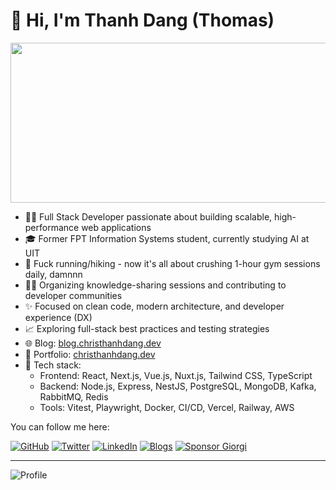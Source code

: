 # 👋 Hi, I'm Thanh Dang (Thomas)

<img align="center" width="512" height="256" src="https://christhanhdang.dev/assets/images/about.svg">

<br/>

* 👨‍💻 Full Stack Developer passionate about building scalable, high-performance web applications  
* 🎓 Former FPT Information Systems student, currently studying AI at UIT  
* 💪 Fuck running/hiking - now it's all about crushing 1-hour gym sessions daily, damnnn
* 🧑‍💻 Organizing knowledge-sharing sessions and contributing to developer communities  
* ✨ Focused on clean code, modern architecture, and developer experience (DX)  
* 📈 Exploring full-stack best practices and testing strategies  
* 🌐 Blog: [blog.christhanhdang.dev](https://blog.christhanhdang.dev/)  
* 💼 Portfolio: [christhanhdang.dev](https://christhanhdang.dev/)  
* 📍 Tech stack:  
  - Frontend: React, Next.js, Vue.js, Nuxt.js, Tailwind CSS, TypeScript  
  - Backend: Node.js, Express, NestJS, PostgreSQL, MongoDB, Kafka, RabbitMQ, Redis  
  - Tools: Vitest, Playwright, Docker, CI/CD, Vercel, Railway, AWS

You can follow me here:

[![GitHub](https://img.shields.io/badge/dynamic/json?url=https%3A%2F%2Fapi.swo.moe%2Fstats%2Fgithub%2Ftcdtist\&query=count\&color=181717\&label=GitHub\&labelColor=282c34\&logo=github\&suffix=+follows\&cacheSeconds=3600)](https://github.com/tcdtist)
[![Twitter](https://img.shields.io/badge/Twitter-@christhanhdang-1DA1F2?style=flat-square\&logo=twitter\&logoColor=white)](https://twitter.com/christhanhdang)
[![LinkedIn](https://img.shields.io/badge/LinkedIn-christhanhdang-blue?style=flat-square\&logo=linkedin\&logoColor=white)](https://linkedin.com/in/christhanhdang)
[![Blogs](https://komarev.com/ghpvc/?username=christhanhdang\&color=blue\&style=flat-square\&label=Blog)](https://blog.christhanhdang.dev/)
[![Sponsor Giorgi](https://img.shields.io/badge/%24%24-Sponsor%20Me-85bb65?style=flat-square&logo=Github)](https://github.com/sponsors/tcdtist)

---

![Profile](http://github-profile-summary-cards.vercel.app/api/cards/profile-details?username=tcdtist\&theme=solarized)

<!--
![Top Language Repo](http://github-profile-summary-cards.vercel.app/api/cards/repos-per-language?username=tcdtist\&theme=solarized)
![Top Language Commit](http://github-profile-summary-cards.vercel.app/api/cards/most-commit-language?username=tcdtist\&theme=solarized)
-->
